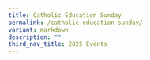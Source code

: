 ```yaml
---
title: Catholic Education Sunday
permalink: /catholic-education-sunday/
variant: markdown
description: ""
third_nav_title: 2025 Events
---
```


